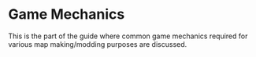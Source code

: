 # Game Mechanics

This is the part of the guide where common game mechanics required for various map making/modding purposes are discussed.
